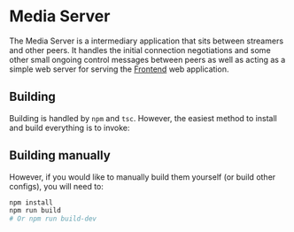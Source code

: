 # Media Server

The Media Server is a intermediary application that sits between streamers and other peers. It handles the initial connection negotiations and some other small ongoing control messages between peers as well as acting as a simple web server for serving the [Frontend](/Frontend/README.md) web application.

## Building
Building is handled by `npm` and `tsc`. However, the easiest method to install and build everything is to invoke:

## Building manually

However, if you would like to manually build them yourself (or build other configs), you will need to:

```bash
npm install
npm run build
# Or npm run build-dev
```
